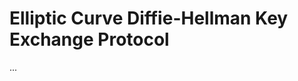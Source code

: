 Elliptic Curve Diffie-Hellman Key Exchange Protocol
==================================================

...